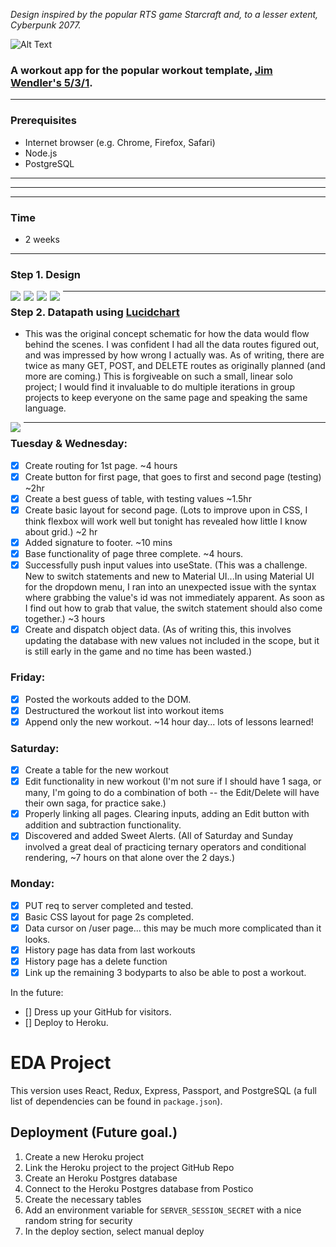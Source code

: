  *Design inspired by the popular RTS game Starcraft and, to a lesser extent, Cyberpunk 2077.*

![Alt Text](https://media3.giphy.com/media/Xl2FpESIc1fWBlDhHs/giphy.gif?cid=790b7611f5cb753355ee7d28ec880206c841962a469d8693&amp;rid=giphy.gif)

### A workout app for the popular workout template, [Jim Wendler's 5/3/1](https://www.jimwendler.com/collections/books-programs/products/5-3-1-second-edition-hard-copy).
---
### Prerequisites <br />

- Internet browser (e.g. Chrome, Firefox, Safari)<br />
- Node.js<br />
- PostgreSQL<br />

---

<!-- # Installation -->
---
<!-- - Create a database using the provided .sql file (title the DB <b>`magic_beans`</b>)
- Run the queries in the included `database.sql` file
- Run `npm install` from the project root directory
- Run `npm run server` to run the node server
- In a separate terminal tab, run `npm run client` to launch the React app
<br />
<br /> -->

---

### Time <br />

- 2 weeks

---

### Step 1. Design

<img src="./pics/pageonemockup.png" style="float: left; margin-right: 5px"> 
<img src="./pics/pagetwomockup.png" style="float: left; margin-right: 5px">
<img src="./pics/pagethreemockup.png" style="float: left; margin-right: 5px">
<img src="./pics/pagefourmockup.png" style="float: left; margin-right: 5px">

---

### Step 2. Datapath using [Lucidchart](https://www.lucidchart.com/pages/)

- This was the original concept schematic for how the data would flow behind the scenes.  I was confident I had all the data routes figured out, and was impressed by how wrong I actually was. As of writing, there are twice as many GET, POST, and DELETE routes as originally planned (and more are coming.) This is forgiveable on such a small, linear solo project; I would find it invaluable to do multiple iterations in group projects to keep everyone on the same page and speaking the same language.
<img src="./pics/Datapath.png" style="float: left; margin-right: 5px">

---



### Tuesday & Wednesday:
- [x] Create routing for 1st page. ~4 hours
- [x] Create button for first page, that goes to first and second page (testing) ~2hr
- [x] Create a best guess of table, with testing values ~1.5hr
- [x] Create basic layout for second page. (Lots to improve upon in CSS, I think flexbox will work well but tonight has revealed how little I know about grid.) ~2 hr
- [x] Added signature to footer. ~10 mins
- [x] Base functionality of page three complete. ~4 hours.
- [x] Successfully push input values into useState. (This was a challenge.  New to switch statements and new to Material UI...In using Material UI for the dropdown menu, I ran into an unexpected issue with the syntax where grabbing the value's id was not immediately apparent.  As soon as I find out how to grab that value, the switch statement should also come together.) ~3 hours
- [x] Create and dispatch object data. (As of writing this, this involves updating the database with new values not included in the scope, but it is still early in the game and no time has been wasted.)

### Friday:
- [x] Posted the workouts added to the DOM.
- [x] Destructured the workout list into workout items
- [x] Append only the new workout.  ~14 hour day... lots of lessons learned!

### Saturday:
- [x] Create a table for the new workout
- [x] Edit functionality in new workout (I'm not sure if I should have 1 saga, or many, I'm going to do a combination of both -- the Edit/Delete will have their own saga, for practice sake.)
- [x] Properly linking all pages. Clearing inputs, adding an Edit button with addition and subtraction functionality.
- [x] Discovered and added Sweet Alerts. (All of Saturday and Sunday involved a great deal of practicing ternary operators and conditional rendering, ~7 hours on that alone over the 2 days.)

### Monday:
- [x] PUT req to server completed and tested.
- [x] Basic CSS layout for page 2s completed.
- [x] Data cursor on /user page... this may be much more complicated than it looks.
- [x] History page has data from last workouts
- [x] History page has a delete function
- [x] Link up the remaining 3 bodyparts to also be able to post a workout.

In the future:
- [] Dress up your GitHub for visitors.
- [] Deploy to Heroku.


# EDA Project
This version uses React, Redux, Express, Passport, and PostgreSQL (a full list of dependencies can be found in `package.json`).


## Deployment (Future goal.)

1. Create a new Heroku project
1. Link the Heroku project to the project GitHub Repo
1. Create an Heroku Postgres database
1. Connect to the Heroku Postgres database from Postico
1. Create the necessary tables
1. Add an environment variable for `SERVER_SESSION_SECRET` with a nice random string for security
1. In the deploy section, select manual deploy

